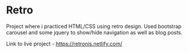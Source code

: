 # Retro

Project where i practiced HTML/CSS using retro design. Used bootstrap carousel and some jquery to show/hide navigation as well as blog posts.

Link to live project - https://retronis.netlify.com/
